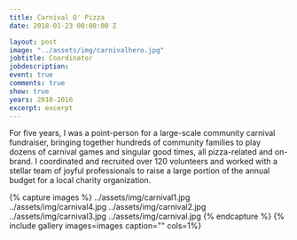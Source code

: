 ```yaml
---
title: Carnival O' Pizza
date: 2018-01-23 00:00:00 Z

layout: post
image: "../assets/img/carnivalhero.jpg"
jobtitle: Coordinator
jobdescription: 
event: true
comments: true
show: true
years: 2010-2016
excerpt: excerpt
---
```


For five years, I was a point-person for a large-scale community carnival fundraiser, bringing together hundreds of community families to play dozens of carnival games and singular good times, all pizza-related and on-brand. I coordinated and recruited over 120 volunteers and worked with a stellar team of joyful professionals to raise a large portion of the annual budget for a local charity organization. 
 
{% capture images %}
	../assets/img/carnival1.jpg
  ../assets/img/carnival4.jpg
  ../assets/img/carnival2.jpg
  ../assets/img/carnival3.jpg
  ../assets/img/carnival.jpg
{% endcapture %}
{% include gallery images=images caption="" cols=1%}
